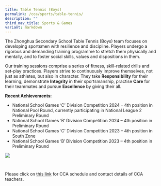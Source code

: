 ```yaml
---
title: Table Tennis (Boys)
permalink: /cca/sports/table-tennis/
description: ""
third_nav_title: Sports & Games
variant: markdown
---
```

The Zhonghua Secondary School Table Tennis (Boys) team focuses on developing sportsmen with resilience and discipline. Players undergo a rigorous and demanding training programme to stretch them physically and mentally, and to foster social skills, values and dispositions in them.

Our training sessions comprise a series of fitness, skill-related drills and set-play practices. Players strive to continuously improve themselves, not just as athletes, but also in character. They take&nbsp;**Responsibility**&nbsp;for their learning, demonstrate&nbsp;**Integrity**&nbsp;in their sportsmanship, practise&nbsp;**Care**&nbsp;for their teammates and pursue&nbsp;**Excellence**&nbsp;by giving their all.

**Recent Achievements:**
*    National School Games ‘C’ Division Competition 2024 – 4th position in National Pool Round, currently participating in National League 2 Preliminary Round
*   National School Games ‘B’ Division Competition 2024 – 4th position in Preliminary Round
*   National School Games ‘C’ Division Competition 2023 – 4th position in South Zone
*   National School Games ‘B’ Division Competition 2023 – 4th position in Preliminary Round

![](/images/Table_Tennis.png)

<br clear="left">

Please click on [this link](https://www.zhonghuasec.moe.edu.sg/cca/schedule/) for CCA schedule and contact details of CCA teachers.